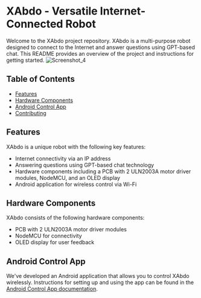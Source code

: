 # XAbdo - Versatile Internet-Connected Robot

Welcome to the XAbdo project repository. XAbdo is a multi-purpose robot designed to connect to the Internet and answer questions using GPT-based chat. This README provides an overview of the project and instructions for getting started.
![Screenshot_4](https://github.com/Abdelkodouss-ELFATAOUY/XAbdo/assets/142337040/f302030c-c828-4aaf-b85a-2fa4dbec914c)


## Table of Contents

- [Features](#features)
- [Hardware Components](#hardware-components)
- [Android Control App](#android-control-app)
- [Contributing](#contributing)

## Features

XAbdo is a unique robot with the following key features:

- Internet connectivity via an IP address
- Answering questions using GPT-based chat technology
- Hardware components including a PCB with 2 ULN2003A motor driver modules, NodeMCU, and an OLED display
- Android application for wireless control via Wi-Fi

## Hardware Components

XAbdo consists of the following hardware components:

- PCB with 2 ULN2003A motor driver modules
- NodeMCU for connectivity
- OLED display for user feedback

## Android Control App

We've developed an Android application that allows you to control XAbdo wirelessly. Instructions for setting up and using the app can be found in the [Android Control App documentation](https://github.com/Abdelkodouss-ELFATAOUY/XAbdo/commit/60548b11b785928b0c52a29328e87346d1947bec).


